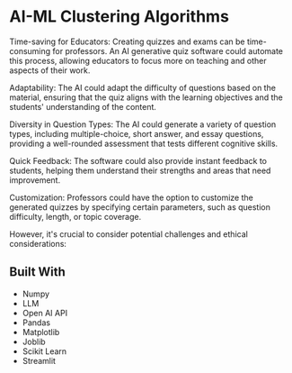 # AI-ML Clustering Algorithms


Time-saving for Educators: Creating quizzes and exams can be time-consuming for professors. An AI generative quiz software could automate this process, allowing educators to focus more on teaching and other aspects of their work.

Adaptability: The AI could adapt the difficulty of questions based on the material, ensuring that the quiz aligns with the learning objectives and the students' understanding of the content.

Diversity in Question Types: The AI could generate a variety of question types, including multiple-choice, short answer, and essay questions, providing a well-rounded assessment that tests different cognitive skills.

Quick Feedback: The software could also provide instant feedback to students, helping them understand their strengths and areas that need improvement.

Customization: Professors could have the option to customize the generated quizzes by specifying certain parameters, such as question difficulty, length, or topic coverage.

However, it's crucial to consider potential challenges and ethical considerations:



## Built With
- Numpy
- LLM
- Open AI API
- Pandas
- Matplotlib
- Joblib
- Scikit Learn
- Streamlit


